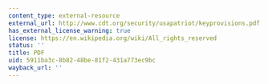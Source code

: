 ```yaml
---
content_type: external-resource
external_url: http://www.cdt.org/security/usapatriot/keyprovisions.pdf
has_external_license_warning: true
license: https://en.wikipedia.org/wiki/All_rights_reserved
status: ''
title: PDF
uid: 5911ba3c-8b82-48be-81f2-431a773ec9bc
wayback_url: ''
---
```


